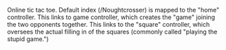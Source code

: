 Online tic tac toe. Default index (/Noughtcrosser) is mapped to the "home" controller. This links to game controller, which creates the "game" joining the two opponents together. This links to the "square" controller, which oversees the actual filling in of the squares (commonly called "playing the stupid game.")